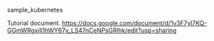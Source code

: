 sample_kubernetes

Tutorial document.
https://docs.google.com/document/d/1v3F7yI7KQ-GGmWRgxiIl1hWY67y_LS47nCeNPsGRlhk/edit?usp=sharing
